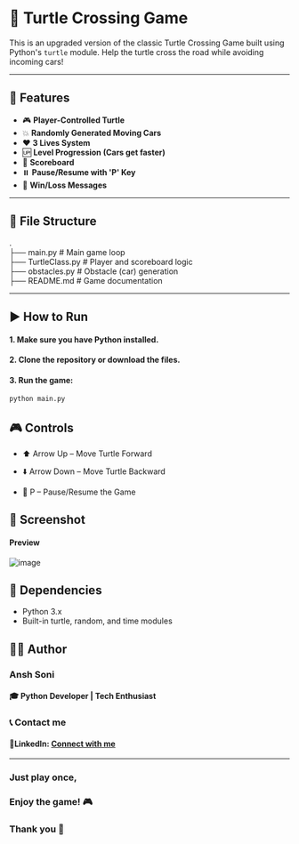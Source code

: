 # 🐢 Turtle Crossing Game

This is an upgraded version of the classic Turtle Crossing Game built using Python's `turtle` module. Help the turtle cross the road while avoiding incoming cars!

---

## 🚀 Features

- 🎮 **Player-Controlled Turtle**
- 💥 **Randomly Generated Moving Cars**
- ❤️ **3 Lives System**
- 🆙 **Level Progression (Cars get faster)**
- 🧠 **Scoreboard**
- ⏸️ **Pause/Resume with 'P' Key**
- 🏁 **Win/Loss Messages**

---

## 📁 File Structure
.<br/>
├── main.py # Main game loop<br/>
├── TurtleClass.py # Player and scoreboard logic<br/>
├── obstacles.py # Obstacle (car) generation<br/>
├── README.md # Game documentation<br/>

---

## ▶️ How to Run

####  1. Make sure you have Python installed.
#### 2. Clone the repository or download the files.
#### 3. Run the game:

```bash
python main.py
```

## 🎮 Controls
- ⬆️ Arrow Up – Move Turtle Forward

- ⬇️ Arrow Down – Move Turtle Backward

- 🔘 P – Pause/Resume the Game

## 📸 Screenshot
#### Preview
![image](https://github.com/user-attachments/assets/0df2e051-1c88-4b7c-b399-73b2742274f7)

##  📌 Dependencies
- Python 3.x
- Built-in turtle, random, and time modules

## 🧑‍💻 Author
### Ansh Soni
#### 🎓 Python Developer | Tech Enthusiast

### 📞 Contact me
#### 🔗LinkedIn: [Connect with me](https://www.linkedin.com/in/anshmnsoni)

<hr/>

### Just play once,
### Enjoy the game! 🎮
### Thank you 💫
